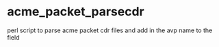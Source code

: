 acme_packet_parsecdr
====================

perl script to parse acme packet cdr files and add in the avp name to the field
